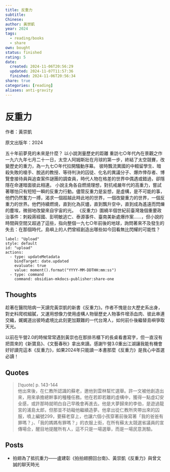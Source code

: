 ```yaml
---
title: 反重力
subtitle: 
Chinese: 
author: 黃崇凱
year: 2024
tags:
  - reading/books
  - share
own: bought
status: finished
rating: 5
date:
  created: 2024-11-06T20:56:29
  updated: 2024-11-07T11:57:36
  finished: 2024-11-06T20:56:34
share: true
categories: [reading]
aliases: anti-gravity
---
```

# 反重力  
  
<span><span><p dir="auto">作者：黃崇凱<br></p></span></span><span><span><p dir="auto">原文出版年：2024</p></span></span>  
  
五十年前夢見的未來是什麼？ 以小說測量歷史的距離 重訪七○年代內在景觀之作 一九六九年七月二十一日，太空人阿姆斯壯在月球的第一步，終結了太空競賽，改變歷史的重力，為一九七○年代拉開騷動序幕。 彼時飄流異國的中輟留學生、暗殺失敗的槍手、脫逃的教授、等待判決的囚徒、化名的異議分子、爆炸倖存者、博覽會接待員與追查案件謎團的調查員，時代人物在格差的世界中偶遇或錯過，卻隱隱在命運暗面彼此相連。 小說主角各自燃燒理想，對抗戒嚴年代的高重力，嘗試著哪怕只有短短一瞬的反重力行動。儘管反重力是妄想，是虛構，是不可能的事，他們仍然奮力一搏，渴求一個超越此時此地的世界，一個改變重力的世界，一個反重力的世界。他們持續燃燒，直到化為灰燼，直到飄升空中，直到成為遙遠而閃爍的塵埃，微弱地改變來自宇宙的光。 《反重力》圍繞半個世紀前臺灣幾個重要政治事件：刺殺蔣經國、彭明敏逃亡、泰源事件、臺南美新處爆炸案……，但小說的時間與空間又超過了這些，指向整個一九七○年前後的地球，詢問著來不及發生的失去：在那個時代，島嶼上的人們曾經創造出哪些如今回看無比閃耀的可能性？   
  
<!-- more -->  
```meta-bind-button  
label: "Upload"  
style: default  
id: "upload"  
actions:  
  - type: updateMetadata  
    bindTarget: date.updated  
    evaluate: true  
    value: moment().format("YYYY-MM-DDTHH:mm:ss")  
  - type: command  
    command: obsidian-mkdocs-publisher:share-one  
```  
## Thoughts  
  
趁著在醫院陪病一天讀完黃崇凱的新書《反重力》。作者不愧是台大歷史系出身，對史料爬梳細膩，又運用想像力使用虛構人物替歷史人物事件增添血肉、彼此串連交織，娓娓道出彼時處境比此刻更加艱難的一代台灣人，如何前仆後繼替島嶼爭取天光。  
  
以前在午營2.0的時候常常遇到黃崇也在那排吊櫃下的長桌看書寫字，但一直沒有把買來的《新寶島》、《文藝春秋》拿出來讀。感謝午營3.0重出江湖讓我能有機會好好讀完這本《反重力》，如果2024年只能讀一本書那麼《反重力》是我心中首選必讀！  
  
## Quotes  
  
> [!quote] p. 143-144  
> 他出來後，在仁教所認識的蘇老，邀他到雲林幫忙選舉。許一文被他創造出來，用來承擔總幹事的種種任務。他在若即若離的虛構中，獲得一點虛幻安全感，或許那時就明白自己早晚會再進去。他是大夢歸來的李伯，是遊過龍宮的浦島太郎，但那並不妨礙他繼續造夢。他拿出從仁教所夾帶出來的囚服，噴上編號299，要蘇老穿上，也讓六個小孩穿著前後寫著「我的爸爸有罪嗎？」、「我的媽媽有罪嗎？」的衣服上街，在所有蘇太太競選省議員的宣傳場合，醒目地提醒所有人，這不只是一場選舉，而是一場民意測驗。  
  
## Posts  
  
- 拍翅為了抵抗重力——盧建彰《拍拍翅膀回台南》、黃崇凱《反重力》與曾文誠的聊天時光
